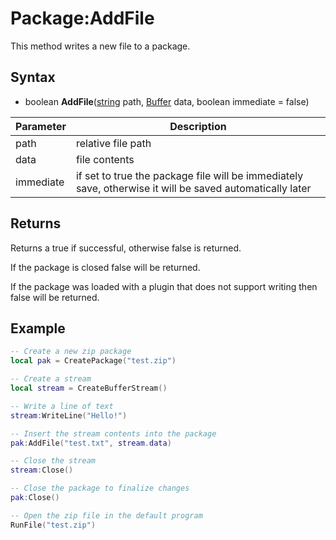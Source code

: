 # Package:AddFile

This method writes a new file to a package.

## Syntax

- boolean **AddFile**([string](https://www.lua.org/manual/5.4/manual.html#6.4) path, [Buffer](Buffer.md) data, boolean immediate = false)

| Parameter | Description |
|---|---|
| path | relative file path |
| data | file contents |
| immediate | if set to true the package file will be immediately save, otherwise it will be saved automatically later |

## Returns

Returns a true if successful, otherwise false is returned.

If the package is closed false will be returned.

If the package was loaded with a plugin that does not support writing then false will be returned.

## Example

```lua
-- Create a new zip package
local pak = CreatePackage("test.zip")

-- Create a stream
local stream = CreateBufferStream()

-- Write a line of text
stream:WriteLine("Hello!")

-- Insert the stream contents into the package
pak:AddFile("test.txt", stream.data)

-- Close the stream
stream:Close()

-- Close the package to finalize changes
pak:Close()

-- Open the zip file in the default program
RunFile("test.zip")
```
